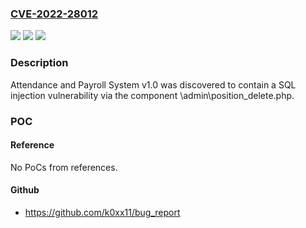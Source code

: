 ### [CVE-2022-28012](https://cve.mitre.org/cgi-bin/cvename.cgi?name=CVE-2022-28012)
![](https://img.shields.io/static/v1?label=Product&message=n%2Fa&color=blue)
![](https://img.shields.io/static/v1?label=Version&message=n%2Fa&color=blue)
![](https://img.shields.io/static/v1?label=Vulnerability&message=n%2Fa&color=brighgreen)

### Description

Attendance and Payroll System v1.0 was discovered to contain a SQL injection vulnerability via the component \admin\position_delete.php.

### POC

#### Reference
No PoCs from references.

#### Github
- https://github.com/k0xx11/bug_report

